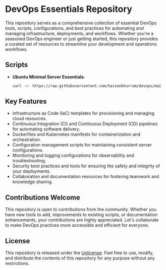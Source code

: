 # DevOps Essentials Repository

This repository serves as a comprehensive collection of essential DevOps tools, scripts, configurations, and best practices for automating and managing infrastructure, deployments, and workflows. Whether you're a seasoned DevOps engineer or just getting started, this repository provides a curated set of resources to streamline your development and operations workflows.


## Scripts

- **Ubuntu Minimal Server Essentials**:
  ```bash
  curl -o- https://raw.githubusercontent.com/hassankhurram/devops/main/scripts/ubuntu-minimal.sh | bash


## Key Features

- Infrastructure as Code (IaC) templates for provisioning and managing cloud resources.
- Continuous Integration (CI) and Continuous Deployment (CD) pipelines for automating software delivery.
- Dockerfiles and Kubernetes manifests for containerization and orchestration.
- Configuration management scripts for maintaining consistent server configurations.
- Monitoring and logging configurations for observability and troubleshooting.
- Security best practices and tools for ensuring the safety and integrity of your deployments.
- Collaboration and documentation resources for fostering teamwork and knowledge sharing.

## Contributions Welcome

This repository is open to contributions from the community. Whether you have new tools to add, improvements to existing scripts, or documentation enhancements, your contributions are highly appreciated. Let's collaborate to make DevOps practices more accessible and efficient for everyone.

## License

This repository is released under the [Unlicense](https://unlicense.org). Feel free to use, modify, and distribute the contents of this repository for any purpose without any restrictions.
